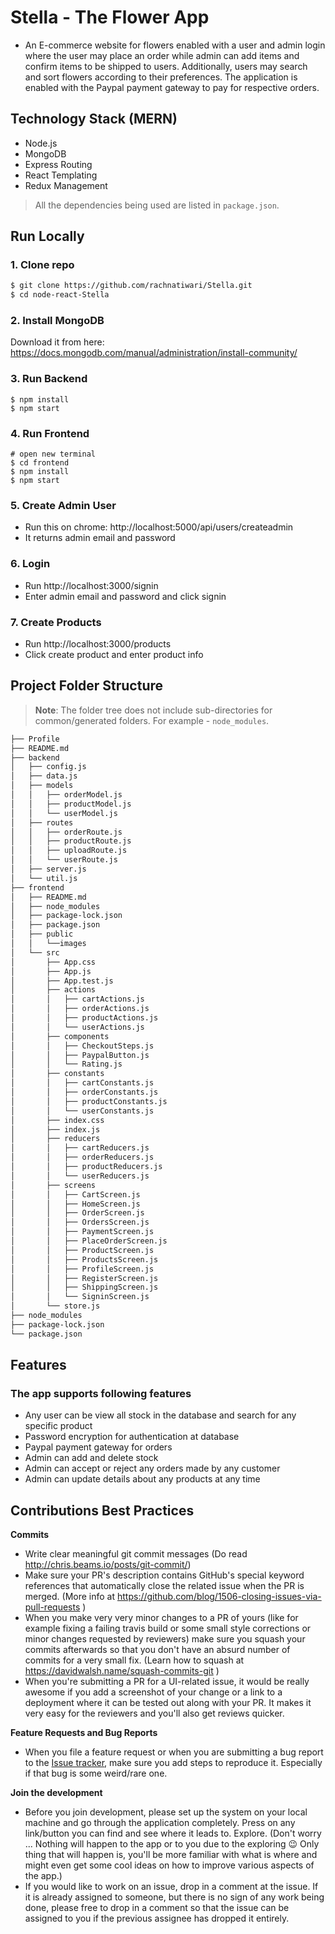 # Stella - The Flower App
- An E-commerce website for flowers enabled with a user and admin login where the user may place an order while admin can add items and confirm items to be shipped to users. Additionally, users may search and sort flowers according to their preferences. The application is enabled with the Paypal payment gateway to pay for respective orders.

## Technology Stack (MERN)

- Node.js
- MongoDB
- Express Routing
- React Templating
- Redux Management

> All the dependencies being used are listed in `package.json`.

## Run Locally

### 1. Clone repo

```bash
$ git clone https://github.com/rachnatiwari/Stella.git
$ cd node-react-Stella
```

### 2. Install MongoDB

Download it from here: https://docs.mongodb.com/manual/administration/install-community/

### 3. Run Backend

```
$ npm install
$ npm start
```

### 4. Run Frontend

```
# open new terminal
$ cd frontend
$ npm install
$ npm start
```

### 5. Create Admin User

- Run this on chrome: http://localhost:5000/api/users/createadmin
- It returns admin email and password

### 6. Login

- Run http://localhost:3000/signin
- Enter admin email and password and click signin

### 7. Create Products

- Run http://localhost:3000/products
- Click create product and enter product info

## Project Folder Structure

> **Note**: The folder tree does not include sub-directories for common/generated folders. For example - `node_modules`.

```bash
├── Profile
├── README.md
├── backend
│   ├── config.js
│   ├── data.js
│   ├── models
│   │   ├── orderModel.js
│   │   ├── productModel.js
│   │   └── userModel.js
│   ├── routes
│   │   ├── orderRoute.js
│   │   ├── productRoute.js
│   │   ├── uploadRoute.js
│   │   └── userRoute.js
│   ├── server.js
│   └── util.js
├── frontend
│   ├── README.md
│   ├── node_modules
│   ├── package-lock.json
│   ├── package.json
│   ├── public
│   │   └──images 
│   └── src
│       ├── App.css
│       ├── App.js
│       ├── App.test.js
│       ├── actions
│       │   ├── cartActions.js
│       │   ├── orderActions.js
│       │   ├── productActions.js
│       │   └── userActions.js
│       ├── components
│       │   ├── CheckoutSteps.js
│       │   ├── PaypalButton.js
│       │   └── Rating.js
│       ├── constants
│       │   ├── cartConstants.js
│       │   ├── orderConstants.js
│       │   ├── productConstants.js
│       │   └── userConstants.js
│       ├── index.css
│       ├── index.js
│       ├── reducers
│       │   ├── cartReducers.js
│       │   ├── orderReducers.js
│       │   ├── productReducers.js
│       │   └── userReducers.js
│       ├── screens
│       │   ├── CartScreen.js
│       │   ├── HomeScreen.js
│       │   ├── OrderScreen.js
│       │   ├── OrdersScreen.js
│       │   ├── PaymentScreen.js
│       │   ├── PlaceOrderScreen.js
│       │   ├── ProductScreen.js
│       │   ├── ProductsScreen.js
│       │   ├── ProfileScreen.js
│       │   ├── RegisterScreen.js
│       │   ├── ShippingScreen.js
│       │   └── SigninScreen.js
│       └── store.js
├── node_modules
├── package-lock.json
└── package.json
```
## Features
### The app supports following features

-   Any user can be view all stock in the database and search for any specific product
-   Password encryption for authentication at database
-   Paypal payment gateway for orders
-   Admin can add and delete stock
-   Admin can accept or reject any orders made by any customer
-   Admin can update details about any products at any time


## Contributions Best Practices

**Commits**

- Write clear meaningful git commit messages (Do read http://chris.beams.io/posts/git-commit/)
- Make sure your PR's description contains GitHub's special keyword references that automatically close the related issue when the PR is merged. (More info at https://github.com/blog/1506-closing-issues-via-pull-requests )
- When you make very very minor changes to a PR of yours (like for example fixing a failing travis build or some small style corrections or minor changes requested by reviewers) make sure you squash your commits afterwards so that you don't have an absurd number of commits for a very small fix. (Learn how to squash at https://davidwalsh.name/squash-commits-git )
- When you're submitting a PR for a UI-related issue, it would be really awesome if you add a screenshot of your change or a link to a deployment where it can be tested out along with your PR. It makes it very easy for the reviewers and you'll also get reviews quicker.

**Feature Requests and Bug Reports**

- When you file a feature request or when you are submitting a bug report to the [Issue tracker](https://github.com/rachnatiwari/Stella/issues), make sure you add steps to reproduce it. Especially if that bug is some weird/rare one.

**Join the development**

- Before you join development, please set up the system on your local machine and go through the application completely. Press on any link/button you can find and see where it leads to. Explore. (Don't worry ... Nothing will happen to the app or to you due to the exploring :wink: Only thing that will happen is, you'll be more familiar with what is where and might even get some cool ideas on how to improve various aspects of the app.)
- If you would like to work on an issue, drop in a comment at the issue. If it is already assigned to someone, but there is no sign of any work being done, please free to drop in a comment so that the issue can be assigned to you if the previous assignee has dropped it entirely.